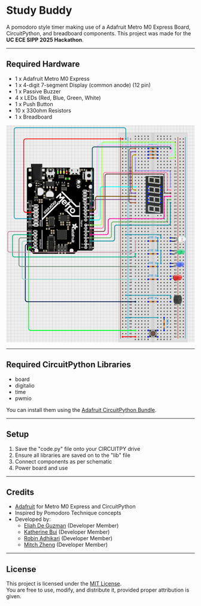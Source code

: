 # Study Buddy

A pomodoro style timer making use of a Adafruit Metro M0 Express Board, CircuitPython, and breadboard components.
This project was made for the **UC ECE SIPP 2025 Hackathon**.

---

## Required Hardware

- 1 x Adafruit Metro M0 Express
- 1 x 4-digit 7-segment Display (common anode) (12 pin)
- 1 x Passive Buzzer
- 4 x LEDs (Red, Blue, Green, White)
- 1 x Push Button
- 10 x 330ohm Resistors
- 1 x Breadboard

![Build Schematic](images/Study%20Buddy%20Schematic.png)

---

## Required CircuitPython Libraries

- board
- digitalio
- time
- pwmio

You can install them using the [Adafruit CircuitPython Bundle](https://circuitpython.org/libraries).

---

## Setup

1. Save the "code.py" file onto your CIRCUITPY drive
2. Ensure all libraries are saved on to the "lib" file
3. Connect components as per schematic
4. Power board and use

---

## Credits

- [Adafruit](https://www.adafruit.com/) for Metro M0 Express and CircuitPython
- Inspired by Pomodoro Technique concepts
- Developed by:
    - [Eliah De Guzman](https://www.linkedin.com/in/eliahdeguzman/) (Developer Member)
    - [Katherine Bui](https://www.linkedin.com/in/katherine-bui-a7ab51297) (Developer Member)
    - [Robin Adhikari](https://github.com/Robin-01) (Developer Member)
    - [Mitch Zheng]() (Developer Member)

---

## License

This project is licensed under the [MIT License](LICENSE).  
You are free to use, modify, and distribute it, provided proper attribution is given.
